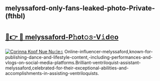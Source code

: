 ## melyssaford-only-fans​-leaked-photo​-Private-(fthbl)


# <h2><a href="https://mediaupload.pro?title=melyssaford&ref=git">🔗👉 🔴 melyssaford-P𝚑ot𝚘𝚜-V𝚒d𝚎o</a></h2>

[![Corinna Kopf Nue Nu𝚍e𝚜](https://i.imgur.com/0qMVB7G.gif)](https://mediaupload.pro?title=melyssaford&ref=git)
Online-influencer-melyssaford,known-for-publishing-dance-and-lifestyle-content,-including-performances-and-vlogs-on-social-media-platforms.Brilliant-ventriloquist-assistant-melyssaford,celebrated-for-their-exceptional-abilities-and-accomplishments-in-assisting-ventriloquists.  